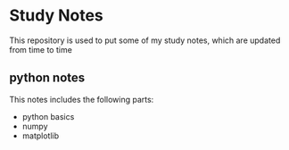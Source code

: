 # Study Notes

This repository is used to put some of my study notes, which are updated from time to time
## python notes
This notes includes the following parts:
- python basics
- numpy
- matplotlib
